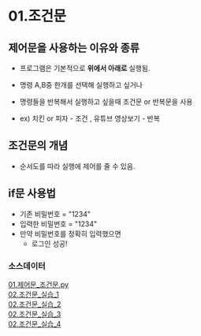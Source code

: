 # 01.조건문

## 제어문을 사용하는 이유와 종류

- 프로그램은 기본적으로 **위에서 아래로** 실행됨.
- 명령 A,B중 한개를 선택해 실행하고 싶거나
- 명령들을 반복해서 실행하고 싶을때 조건문 or 반복문을 사용

- ex) 치킨 or 피자 - 조건 , 유튜브 영상보기 - 반복

## 조건문의 개념

- 순서도를 따라 실행에 제어를 줄 수 있음.

## if문 사용법

- 기존 비밀번호 = "1234"
- 입력한 비밀번호 = "1234"
- 만약 비밀번호를 정확히 입력했으면
  - 로그인 성공!

### 소스데이터
[01.제어문_조건문.py](../code/01.제어문_조건문.py)  
[02.조건문_실습_1](../code/02.조건문_실습_1.py)  
[02.조건문_실습_2](../code/02.조건문_실습_2.py)  
[02.조건문_실습_3](../code/02.조건문_실습_3.py)  
[02.조건문_실습_4](../code/02.조건문_실습_4.py)  